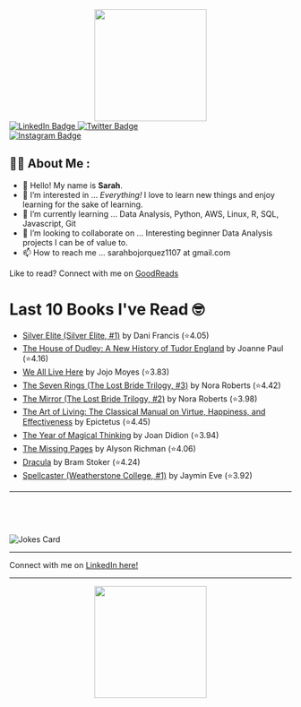 
<div id="header" align="center">
  <img src="https://media.giphy.com/media/h8mSIeTWzDFooj3hgT/giphy.gif" width="200"/>
</div>

<div id="badges">
  <a href="https://www.linkedin.com/in/sarahjbojorquez/">
    <img src="https://img.shields.io/badge/LinkedIn-blue?style=for-the-badge&logo=linkedin&logoColor=white" alt="LinkedIn Badge"/>
  </a>

  <a href="https://twitter.com/Sarahjbojorquez">
    <img src="https://img.shields.io/badge/Twitter-green?style=for-the-badge&logo=twitter&logoColor=white" alt="Twitter Badge"/>
  </a>
</div>

 <a href="https://www.instagram.com/sarahjbojorquez/">
    <img src="https://img.shields.io/badge/Instagram-blueviolet?style=for-the-badge&logo=Instagram&logoColor=white" alt="Instagram Badge"/>
  </a>
<div></div>
<div></div>

## :woman_technologist: About Me :

- 👋 Hello!  My name is **Sarah**.
- 👀 I’m interested in ... *Everything!* I love to learn new things and enjoy learning for the sake of learning.
- 🌱 I’m currently learning ... Data Analysis, Python, AWS, Linux, R, SQL, Javascript, Git
- 💞️ I’m looking to collaborate on ... Interesting beginner Data Analysis projects I can be of value to.
- 📫 How to reach me ... sarahbojorquez1107 at gmail.com

Like to read? Connect with me on <a href="https://www.goodreads.com/user/show/97230998-sarah-bojorquez-lopez">GoodReads</a>
<div></div>
<div></div>

# Last 10 Books I've Read 🤓
<!-- GOODREADS-LIST:START -->
- [Silver Elite (Silver Elite, #1)](https://www.goodreads.com/review/show/7938511242?utm_medium=api&utm_source=rss) by Dani Francis (⭐️4.05)
- [The House of Dudley: A New History of Tudor England](https://www.goodreads.com/review/show/7899287487?utm_medium=api&utm_source=rss) by Joanne Paul (⭐️4.16)
- [We All Live Here](https://www.goodreads.com/review/show/7170278362?utm_medium=api&utm_source=rss) by Jojo Moyes (⭐️3.83)
- [The Seven Rings (The Lost Bride Trilogy, #3)](https://www.goodreads.com/review/show/7936476451?utm_medium=api&utm_source=rss) by Nora Roberts (⭐️4.42)
- [The Mirror (The Lost Bride Trilogy, #2)](https://www.goodreads.com/review/show/7936476211?utm_medium=api&utm_source=rss) by Nora Roberts (⭐️3.98)
- [The Art of Living: The Classical Manual on Virtue, Happiness, and Effectiveness](https://www.goodreads.com/review/show/7925513477?utm_medium=api&utm_source=rss) by Epictetus (⭐️4.45)
- [The Year of Magical Thinking](https://www.goodreads.com/review/show/7917219903?utm_medium=api&utm_source=rss) by Joan Didion (⭐️3.94)
- [The Missing Pages](https://www.goodreads.com/review/show/7917211667?utm_medium=api&utm_source=rss) by Alyson Richman (⭐️4.06)
- [Dracula](https://www.goodreads.com/review/show/7917211550?utm_medium=api&utm_source=rss) by Bram Stoker (⭐️4.24)
- [Spellcaster (Weatherstone College, #1)](https://www.goodreads.com/review/show/7917206934?utm_medium=api&utm_source=rss) by Jaymin Eve (⭐️3.92)
<!-- GOODREADS-LIST:END -->

---

<p>&nbsp;</p>
<p>&nbsp;</p>

<img src="https://readme-jokes.vercel.app/api?hideBorder&theme=cobalt&qColor=%23944bcc&aColor=%23bbdb51" alt="Jokes Card" />
<div></div>
<div></div>

---

Connect with me on [LinkedIn here!](https://www.linkedin.com/in/sarahjbojorquez/)


---

<div align="center">
  <img src="https://media.giphy.com/media/dU6iSeuBBsN9OpTg5P/giphy.gif" width="200"/>
</div>
